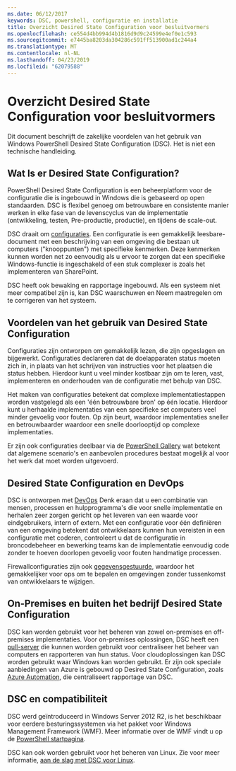 ```yaml
---
ms.date: 06/12/2017
keywords: DSC, powershell, configuratie en installatie
title: Overzicht Desired State Configuration voor besluitvormers
ms.openlocfilehash: ce554d4bb994d4b1816d9d9c24599e4ef0e1c593
ms.sourcegitcommit: e7445ba8203da304286c591ff513900ad1c244a4
ms.translationtype: MT
ms.contentlocale: nl-NL
ms.lasthandoff: 04/23/2019
ms.locfileid: "62079588"
---
```

# <a name="desired-state-configuration-overview-for-decision-makers"></a>Overzicht Desired State Configuration voor besluitvormers

Dit document beschrijft de zakelijke voordelen van het gebruik van Windows PowerShell Desired State Configuration (DSC). Het is niet een technische handleiding.

## <a name="what-is-desired-state-configuration"></a>Wat Is er Desired State Configuration?

PowerShell Desired State Configuration is een beheerplatform voor de configuratie die is ingebouwd in Windows die is gebaseerd op open standaarden. DSC is flexibel genoeg om betrouwbare en consistente manier werken in elke fase van de levenscyclus van de implementatie (ontwikkeling, testen, Pre-productie, productie), en tijdens de scale-out.

DSC draait om [configuraties](../configurations/configurations.md).
Een configuratie is een gemakkelijk leesbare-document met een beschrijving van een omgeving die bestaan uit computers ("knooppunten") met specifieke kenmerken.
Deze kenmerken kunnen worden net zo eenvoudig als u ervoor te zorgen dat een specifieke Windows-functie is ingeschakeld of een stuk complexer is zoals het implementeren van SharePoint.

DSC heeft ook bewaking en rapportage ingebouwd.
Als een systeem niet meer compatibel zijn is, kan DSC waarschuwen en Neem maatregelen om te corrigeren van het systeem.

## <a name="benefits-of-using-desired-state-configuration"></a>Voordelen van het gebruik van Desired State Configuration

Configuraties zijn ontworpen om gemakkelijk lezen, die zijn opgeslagen en bijgewerkt.
Configuraties declareren dat de doelapparaten status moeten zich in, in plaats van het schrijven van instructies voor het plaatsen die status hebben.
Hierdoor kunt u veel minder kostbaar zijn om te leren, vast, implementeren en onderhouden van de configuratie met behulp van DSC.

Het maken van configuraties betekent dat complexe implementatiestappen worden vastgelegd als een 'één betrouwbare bron' op één locatie.
Hierdoor kunt u herhaalde implementaties van een specifieke set computers veel minder gevoelig voor fouten.
Op zijn beurt, waardoor implementaties sneller en betrouwbaarder waardoor een snelle doorlooptijd op complexe implementaties.

Er zijn ook configuraties deelbaar via de [PowerShell Gallery](https://powershellgallery.com) wat betekent dat algemene scenario's en aanbevolen procedures bestaat mogelijk al voor het werk dat moet worden uitgevoerd.


## <a name="desired-state-configuration-and-devops"></a>Desired State Configuration en DevOps

DSC is ontworpen met [DevOps](http://blogs.technet.com/b/ashleymcglone/archive/2015/11/20/devops-for-n00bs-ie-windows-people.aspx) Denk eraan dat u een combinatie van mensen, processen en hulpprogramma's die voor snelle implementatie en herhalen zeer zorgen gericht op het leveren van een waarde voor eindgebruikers, intern of extern.
Met een configuratie voor één definiëren van een omgeving betekent dat ontwikkelaars kunnen hun vereisten in een configuratie met coderen, controleert u dat de configuratie in broncodebeheer en bewerking teams kan de implementatie eenvoudig code zonder te hoeven doorlopen gevoelig voor fouten handmatige processen.

Firewallconfiguraties zijn ook [gegevensgestuurde](../configurations/configData.md), waardoor het gemakkelijker voor ops om te bepalen en omgevingen zonder tussenkomst van ontwikkelaars te wijzigen.

## <a name="desired-state-configuration-on-premises-and-off-premises"></a>On-Premises en buiten het bedrijf Desired State Configuration
DSC kan worden gebruikt voor het beheren van zowel on-premises en off-premises implementaties.
Voor on-premises oplossingen, DSC heeft een [pull-server](../pull-server/pullServer.md) die kunnen worden gebruikt voor centraliseer het beheer van computers en rapporteren van hun status.
Voor cloudoplossingen kan DSC worden gebruikt waar Windows kan worden gebruikt.
Er zijn ook speciale aanbiedingen van Azure is gebouwd op Desired State Configuration, zoals [Azure Automation](https://azure.microsoft.com/en-us/documentation/services/automation/), die centraliseert rapportage van DSC.

## <a name="dsc-and-compatibility"></a>DSC en compatibiliteit

DSC werd geïntroduceerd in Windows Server 2012 R2, is het beschikbaar voor eerdere besturingssystemen via het pakket voor Windows Management Framework (WMF).
Meer informatie over de WMF vindt u op de [PowerShell startpagina](/powershell/).

DSC kan ook worden gebruikt voor het beheren van Linux. Zie voor meer informatie, [aan de slag met DSC voor Linux](../getting-started/lnxGettingStarted.md).
